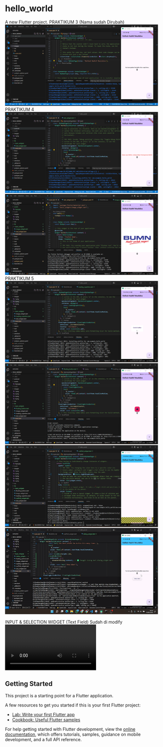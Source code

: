 # hello_world

A new Flutter project.
PRAKTIKUM 3 (Nama sudah Dirubah)
!['Screenshoot Hello World](images/1.png)
PRAKTIKUM 4
!['Screenshoot Hello World](images/2.png)
!['Screenshoot Hello World](images/3.png)
PRAKTIKUM 5
!['Screenshoot Hello World](images/4.png)
!['Screenshoot Hello World](images/5.png)
!['Screenshoot Hello World](images/6.png)
!['GIF Hello World](images/dialog_widget_rafikah.gif)

INPUT & SELECTION WIDGET (Text Field) Sudah di modify
!['Video Hello World'](images/modify_textfield.mp4)



## Getting Started

This project is a starting point for a Flutter application.

A few resources to get you started if this is your first Flutter project:

- [Lab: Write your first Flutter app](https://docs.flutter.dev/get-started/codelab)
- [Cookbook: Useful Flutter samples](https://docs.flutter.dev/cookbook)

For help getting started with Flutter development, view the
[online documentation](https://docs.flutter.dev/), which offers tutorials,
samples, guidance on mobile development, and a full API reference.
